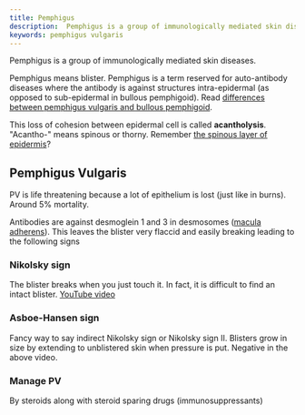 ```yaml
---
title: Pemphigus
description:  Pemphigus is a group of immunologically mediated skin diseases
keywords: pemphigus vulgaris
---
```

Pemphigus is a group of immunologically mediated skin diseases.

Pemphigus means blister. Pemphigus is a term reserved for auto-antibody diseases where the antibody is against structures intra-epidermal (as opposed to sub-epidermal in bullous pemphigoid). Read [differences between pemphigus vulgaris and bullous pemphigoid](../pemphigus-vulgaris-vs-bullous-pemphigoid/).

This loss of cohesion between epidermal cell is called **acantholysis**. "Acantho-" means spinous or thorny. Remember [the spinous layer of epidermis](../epidermis/#stratum-spinosum)?

## Pemphigus Vulgaris ##
PV is life threatening because a lot of epithelium is lost (just like in burns). Around 5% mortality.

Antibodies are against desmoglein 1 and 3 in desmosomes ([macula adherens](../cell-junctions/#macula-adherens)). This leaves the blister very flaccid and easily breaking leading to the following signs

### Nikolsky sign ###
The blister breaks when you just touch it. In fact, it is difficult to find an intact blister.
[YouTube video](https://www.youtube.com/watch?v=3bjhVZ_ZyyU)

### Asboe-Hansen sign ###
Fancy way to say indirect Nikolsky sign or Nikolsky sign II. Blisters grow in size by extending to unblistered skin when pressure is put. Negative in the above video.

### Manage PV ###
By steroids along with steroid sparing drugs (immunosuppressants)
